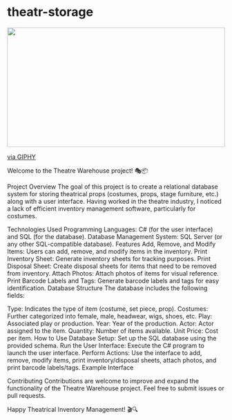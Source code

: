 # theatr-storage

<div style="width:100%;height:0;padding-bottom:55%;position:relative;"><img src="https://giphy.com/embed/3o7bu3oKnrXTK94dAA" width="100%" height="100%" style="position:absolute" frameBorder="0" class="giphy-embed" allowFullScreen></div><p><a href="https://giphy.com/gifs/nycballet-dance-ballet-3o7bu3oKnrXTK94dAA">via GIPHY</a></p>
Welcome to the Theatre Warehouse project! 🎭📦

Project Overview
The goal of this project is to create a relational database system for storing theatrical props (costumes, props, stage furniture, etc.) along with a user interface. Having worked in the theatre industry, I noticed a lack of efficient inventory management software, particularly for costumes.

Technologies Used
Programming Languages: C# (for the user interface) and SQL (for the database).
Database Management System: SQL Server (or any other SQL-compatible database).
Features
Add, Remove, and Modify Items: Users can add, remove, and modify items in the inventory.
Print Inventory Sheet: Generate inventory sheets for tracking purposes.
Print Disposal Sheet: Create disposal sheets for items that need to be removed from inventory.
Attach Photos: Attach photos of items for visual reference.
Print Barcode Labels and Tags: Generate barcode labels and tags for easy identification.
Database Structure
The database includes the following fields:

Type: Indicates the type of item (costume, set piece, prop).
Costumes: Further categorized into female, male, headwear, wigs, shoes, etc.
Play: Associated play or production.
Year: Year of the production.
Actor: Actor assigned to the item.
Quantity: Number of items available.
Unit Price: Cost per item.
How to Use
Database Setup: Set up the SQL database using the provided schema.
Run the User Interface: Execute the C# program to launch the user interface.
Perform Actions: Use the interface to add, remove, modify items, print inventory/disposal sheets, attach photos, and print barcode labels/tags.
Example Interface

Contributing
Contributions are welcome to improve and expand the functionality of the Theatre Warehouse project. Feel free to submit issues or pull requests.

Happy Theatrical Inventory Management! 🎬🔍






